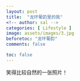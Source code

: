 ```yaml
---
layout: post
title:  "龙环葡韵里的我"
<!-- author: sal -->
categories: [ Lifestyle ]
image: assets/images/3.jpg
beforetoc: "龙环葡韵"
comments: false

toc: false
---
```

  
笑得比较自然的一张照片！
